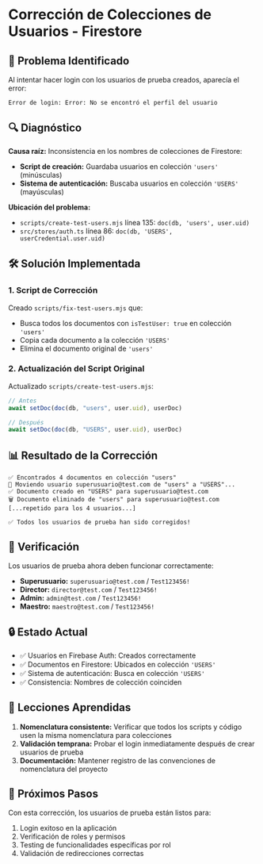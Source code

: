 # Corrección de Colecciones de Usuarios - Firestore

## 🐛 Problema Identificado

Al intentar hacer login con los usuarios de prueba creados, aparecía el error:

```
Error de login: Error: No se encontró el perfil del usuario
```

## 🔍 Diagnóstico

**Causa raíz:** Inconsistencia en los nombres de colecciones de Firestore:

- **Script de creación:** Guardaba usuarios en colección `'users'` (minúsculas)
- **Sistema de autenticación:** Buscaba usuarios en colección `'USERS'` (mayúsculas)

**Ubicación del problema:**

- `scripts/create-test-users.mjs` línea 135: `doc(db, 'users', user.uid)`
- `src/stores/auth.ts` línea 86: `doc(db, 'USERS', userCredential.user.uid)`

## 🛠️ Solución Implementada

### 1. Script de Corrección

Creado `scripts/fix-test-users.mjs` que:

- Busca todos los documentos con `isTestUser: true` en colección `'users'`
- Copia cada documento a la colección `'USERS'`
- Elimina el documento original de `'users'`

### 2. Actualización del Script Original

Actualizado `scripts/create-test-users.mjs`:

```javascript
// Antes
await setDoc(doc(db, "users", user.uid), userDoc)

// Después
await setDoc(doc(db, "USERS", user.uid), userDoc)
```

## 📊 Resultado de la Corrección

```
✅ Encontrados 4 documentos en colección "users"
🔄 Moviendo usuario superusuario@test.com de "users" a "USERS"...
✅ Documento creado en "USERS" para superusuario@test.com
🗑️ Documento eliminado de "users" para superusuario@test.com
[...repetido para los 4 usuarios...]

✅ Todos los usuarios de prueba han sido corregidos!
```

## 🧪 Verificación

Los usuarios de prueba ahora deben funcionar correctamente:

- **Superusuario:** `superusuario@test.com` / `Test123456!`
- **Director:** `director@test.com` / `Test123456!`
- **Admin:** `admin@test.com` / `Test123456!`
- **Maestro:** `maestro@test.com` / `Test123456!`

## 🔒 Estado Actual

- ✅ Usuarios en Firebase Auth: Creados correctamente
- ✅ Documentos en Firestore: Ubicados en colección `'USERS'`
- ✅ Sistema de autenticación: Busca en colección `'USERS'`
- ✅ Consistencia: Nombres de colección coinciden

## 📝 Lecciones Aprendidas

1. **Nomenclatura consistente:** Verificar que todos los scripts y código usen la misma nomenclatura para colecciones
2. **Validación temprana:** Probar el login inmediatamente después de crear usuarios de prueba
3. **Documentación:** Mantener registro de las convenciones de nomenclatura del proyecto

## 🚀 Próximos Pasos

Con esta corrección, los usuarios de prueba están listos para:

1. Login exitoso en la aplicación
2. Verificación de roles y permisos
3. Testing de funcionalidades específicas por rol
4. Validación de redirecciones correctas
